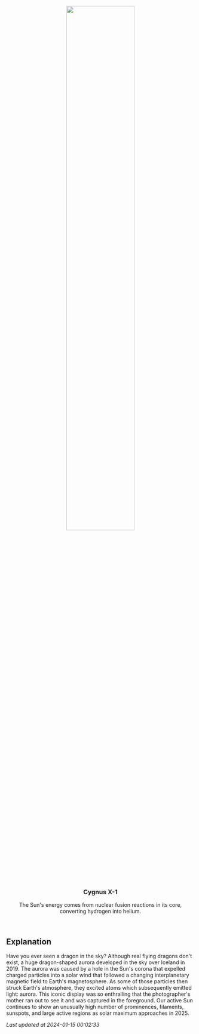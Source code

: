 <p align='center'>
    <img src='https://apod.nasa.gov/apod/image/2401/DragonAurora_Zhang_960.jpg' width='60%' />
    <h3 align="center">Cygnus X-1</h3>
    <p align="center">The Sun's energy comes from nuclear fusion reactions in its core, converting hydrogen into helium.</p>
</p>
<br/>

Explanation
--
Have you ever seen a dragon in the sky? Although real flying dragons don't exist, a huge dragon-shaped aurora developed in the sky over Iceland in 2019.  The aurora was caused by a hole in the Sun's corona that expelled charged particles into a solar wind that followed a changing interplanetary magnetic field to Earth's magnetosphere.  As some of those particles then struck Earth's atmosphere, they excited atoms which subsequently emitted light: aurora. This iconic display was so enthralling that the photographer's mother ran out to see it and was captured in the foreground.  Our active Sun continues to show an unusually high number of prominences, filaments, sunspots, and large active regions as solar maximum approaches in 2025.


*Last updated at 2024-01-15 00:02:33*
